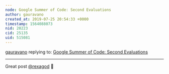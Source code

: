 ```yaml
---
node: Google Summer of Code: Second Evaluations
author: gauravano
created_at: 2019-07-25 20:54:33 +0000
timestamp: 1564088073
nid: 20223
cid: 25135
uid: 515081
---
```




[gauravano](../profile/gauravano) replying to: [Google Summer of Code: Second Evaluations](../notes/rexagod/07-21-2019/google-summer-of-code-second-evaluations)

----
Great post [@rexagod](/profile/rexagod) 🎉 